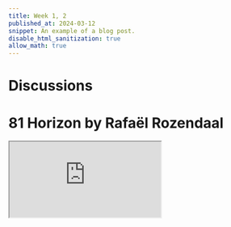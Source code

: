 ```yaml
---
title: Week 1, 2
published_at: 2024-03-12
snippet: An example of a blog post.
disable_html_sanitization: true
allow_math: true
---
```


# Discussions

# 81 Horizon by Rafaël Rozendaal

<iframe id="random_color_generator" src="https://editor.p5js.org/KC-Yeo/full/vnL9hfQua"></iframe>


<script type="module">

    const iframe  = document.getElementById (`random_color_generator`)
    iframe.width  = iframe.parentNode.scrollWidth
    iframe.height = iframe.width * 9 / 16 + 42

</script>


